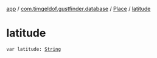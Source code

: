 [app](../../index.md) / [com.timgeldof.gustfinder.database](../index.md) / [Place](index.md) / [latitude](./latitude.md)

# latitude

`var latitude: `[`String`](https://kotlinlang.org/api/latest/jvm/stdlib/kotlin/-string/index.html)